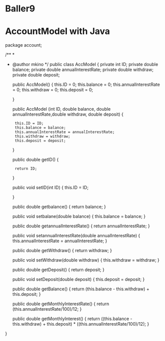 # Baller9
# AccountModel with Java

package account;

/**
 *
 * @author mkino
 */
public class AccModel 
{
    private int ID;
    private double balance;
    private double annualInterestRate;
    private double withdraw;
    private double deposit;
     
    public AccModel()
    {
        this.ID = 0;
        this.balance = 0;
        this.annualInterestRate = 0;
        this.withdraw = 0;
        this.deposit = 0;
        
    
    }
    
    public AccModel (int ID, double balance, double annualInterestRate,double withdraw, double deposit)
    {
        
        this.ID = ID;
        this.balance = balance;
        this.annualInterestRate = annualInterestRate;
        this.withdraw = withdraw;
        this.deposit = deposit;
        
    
    
    }
    
    public double getID()
    {
      
        return ID;
    
    
    }
    
    public void setID(int ID)
    {
        this.ID = ID;
    
    
    }
    
    public double getbalance()
    {
      return balance;
    }
    
    public void setbalane(double balance)
    {
       this.balance = balance;
    }
    
    public double getannualInterestRate()
    {
      return annualInterestRate;
    }
    
    public void setannualInterestRate(double annualInterestRate)
    {
      this.annualInterestRate = annualInterestRate;
    }
    
    public double getWithdraw()
    {
      return withdraw;
    }
    
    public void setWithdraw(double withdraw)
    {
      this.withdraw = withdraw;
    }
    
    public double getDeposit()
    {
      return deposit;
    }
    
    public void setDeposit(double deposit)
    {
       this.deposit = deposit;
    }
    
    public double getBalance()
    {
      return (this.balance - this.withdraw) + this.deposit;
    }
    
    public double getMonthlyInterestRate()
    {
      return (this.annualInterestRate/100)/12;
    }
    
    public double getMonthlyInterest()
    {
      return ((this.balance - this.withdraw) + this.deposit) * ((this.annualInterestRate/100)/12);
    }
    
    
    
      
    
    
    
     
    
     
    
     
}

